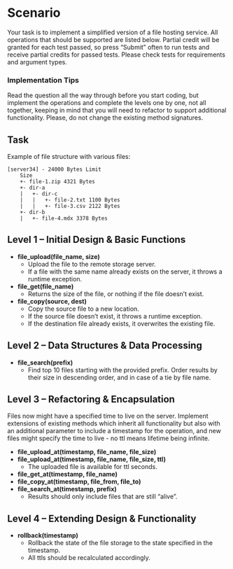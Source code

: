 # Scenario

Your task is to implement a simplified version of a file hosting service.
All operations that should be supported are listed below. Partial credit will be granted for each test passed, so
press “Submit” often to run tests and receive partial credits for passed tests. Please check tests for requirements
and argument types.

### Implementation Tips

Read the question all the way through before you start coding, but implement the operations and complete the
levels one by one, not all together, keeping in mind that you will need to refactor to support additional functionality.
Please, do not change the existing method signatures.

## Task

Example of file structure with various files:

```plaintext
[server34] - 24000 Bytes Limit
    Size
    +- file-1.zip 4321 Bytes
    +- dir-a
    |   +- dir-c
    |   |   +- file-2.txt 1100 Bytes
    |   |   +- file-3.csv 2122 Bytes
    +- dir-b
    |   +- file-4.mdx 3378 Bytes
```

## Level 1 – Initial Design & Basic Functions

- **file_upload(file_name, size)**
  - Upload the file to the remote storage server.
  - If a file with the same name already exists on the server, it throws a runtime exception.
- **file_get(file_name)**
  - Returns the size of the file, or nothing if the file doesn’t exist.
- **file_copy(source, dest)**
  - Copy the source file to a new location.
  - If the source file doesn’t exist, it throws a runtime exception.
  - If the destination file already exists, it overwrites the existing file.

## Level 2 – Data Structures & Data Processing

- **file_search(prefix)**
  - Find top 10 files starting with the provided prefix. Order results by their size in descending order, and in case of a tie by file name.

## Level 3 – Refactoring & Encapsulation

Files now might have a specified time to live on the server. Implement extensions of existing methods which inherit all functionality but also with an additional parameter to include a timestamp for the operation, and new files might specify the time to live - no ttl means lifetime being infinite.

- **file_upload_at(timestamp, file_name, file_size)**
- **file_upload_at(timestamp, file_name, file_size, ttl)**
  - The uploaded file is available for ttl seconds.
- **file_get_at(timestamp, file_name)**
- **file_copy_at(timestamp, file_from, file_to)**
- **file_search_at(timestamp, prefix)**
  - Results should only include files that are still “alive”.

## Level 4 – Extending Design & Functionality

- **rollback(timestamp)**
  - Rollback the state of the file storage to the state specified in the timestamp.
  - All ttls should be recalculated accordingly.


